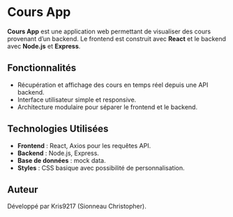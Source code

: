 # Cours App

**Cours App** est une application web permettant de visualiser des cours provenant d’un backend. Le frontend est construit avec **React** et le backend avec **Node.js** et **Express**.

## Fonctionnalités

- Récupération et affichage des cours en temps réel depuis une API backend.
- Interface utilisateur simple et responsive.
- Architecture modulaire pour séparer le frontend et le backend.

## Technologies Utilisées

- **Frontend** : React, Axios pour les requêtes API.
- **Backend** : Node.js, Express.
- **Base de données** : mock data.
- **Styles** : CSS basique avec possibilité de personnalisation.


## Auteur

Développé par Kris9217 (Sionneau Christopher).
